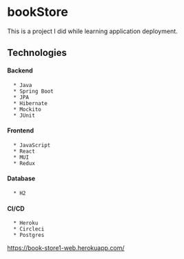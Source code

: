 # bookStore
This is a project I did while learning application deployment.

<h2>Technologies</h2>

<h4>Backend</h4>
  
```
  * Java
  * Spring Boot
  * JPA
  * Hibernate
  * Mockito
  * JUnit
```
  
  <h4>Frontend</h4>
  
```
  * JavaScript
  * React
  * MUI
  * Redux
```
  
  <h4>Database</h4>
  
```
  * H2
```

<h4>CI/CD</h4>

```
  * Heroku
  * Circleci
  * Postgres
```





https://book-store1-web.herokuapp.com/
